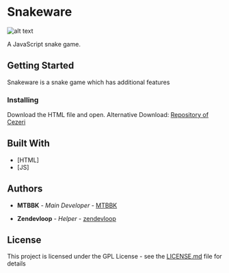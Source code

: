 # Snakeware
![alt text](http://http://repository.cezeri.cf/snakeware.jpeg)

A JavaScript snake game.

## Getting Started
Snakeware is a snake game which has additional features


### Installing
Download the HTML file and open.
Alternative Download: [Repository of Cezeri](http://repository.cezeri.cf)

## Built With

* [HTML]
* [JS]

## Authors

* **MTBBK** - *Main Developer* - [MTBBK](https://github.com/MTBBK)

* **Zendevloop** - *Helper* - [zendevloop](https://github.com/zendevloop)

## License

This project is licensed under the GPL License - see the [LICENSE.md](LICENSE.md) file for details
